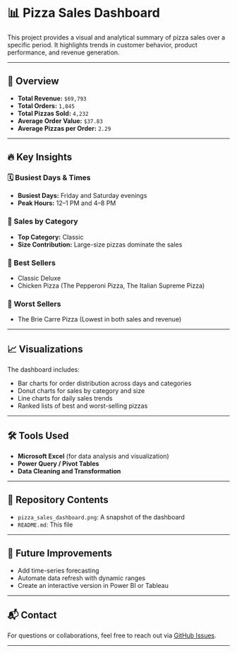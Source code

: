 # 📊 Pizza Sales Dashboard

This project provides a visual and analytical summary of pizza sales over a specific period. It highlights trends in customer behavior, product performance, and revenue generation.

---

## 🧾 Overview

- **Total Revenue:** `$69,793`
- **Total Orders:** `1,845`
- **Total Pizzas Sold:** `4,232`
- **Average Order Value:** `$37.83`
- **Average Pizzas per Order:** `2.29`

---

## 🔥 Key Insights

### 🗓 Busiest Days & Times
- **Busiest Days:** Friday and Saturday evenings
- **Peak Hours:** 12–1 PM and 4–8 PM

### 🍕 Sales by Category
- **Top Category:** Classic
- **Size Contribution:** Large-size pizzas dominate the sales

### 🥇 Best Sellers
- Classic Deluxe
- Chicken Pizza (The Pepperoni Pizza, The Italian Supreme Pizza)

### 🥉 Worst Sellers
- The Brie Carre Pizza (Lowest in both sales and revenue)

---

## 📈 Visualizations

The dashboard includes:
- Bar charts for order distribution across days and categories
- Donut charts for sales by category and size
- Line charts for daily sales trends
- Ranked lists of best and worst-selling pizzas

---

## 🛠 Tools Used

- **Microsoft Excel** (for data analysis and visualization)
- **Power Query / Pivot Tables**
- **Data Cleaning and Transformation**

---

## 📁 Repository Contents

- `pizza_sales_dashboard.png`: A snapshot of the dashboard
- `README.md`: This file

---

## 📌 Future Improvements

- Add time-series forecasting
- Automate data refresh with dynamic ranges
- Create an interactive version in Power BI or Tableau

---

## 📬 Contact

For questions or collaborations, feel free to reach out via [GitHub Issues](https://github.com/your-username/your-repo/issues).

---


